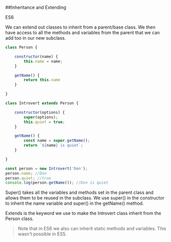 ##Inheritance and Extending

<div class="spec es6">ES6</div>

We can extend out classes to inherit from a parent/base class. We then have access to all the methods and variables from the parent that we can add too in our new subclass.

```javascript
class Person {

    constructor(name) {
        this.name = name;
    }

    getName() {
        return this.name
    }

}

class Introvert extends Person {

    constructor(options) {
        super(options);
        this.quiet = true;
    }

    getName() {
        const name = super.getName();
        return `${name} is quiet`;
    }

}

const person = new Introvert('Don');
person.name; //Don
person.quiet; //true
console.log(person.getName()); //Don is quiet
```

Super() takes all the variables and methods set in the parent class and allows them to be reused in the subclass. We use super() in the constructor to inherit the name variable and super() in the getName() method.

Extends is the keyword we use to make the Introvert class inherit from the Person class.

>Note that in ES6 we also can inherit static methods and variables. This wasn't possible in ES5.
